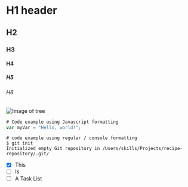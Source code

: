 # H1 header
## H2
### H3
#### H4
##### H5
###### H6

![Image of tree](https://octodex.github.com/images/yogitocat.png)


```javascript
# Code example using Javascript formatting
var myVar = "Hello, world!";
```

```
# code example using regular / console formatting
$ git init
Initialized empty Git repository in /Users/skills/Projects/recipe-repository/.git/
```

- [X] This
- [ ] Is
- [ ] A Task List
